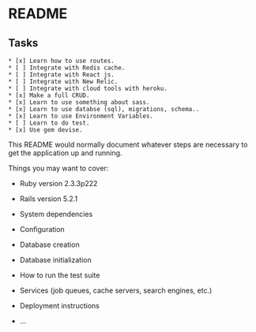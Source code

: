 # README

## Tasks

    * [x] Learn how to use routes.
    * [ ] Integrate with Redis cache.
    * [ ] Integrate with React js.
    * [ ] Integrate with New Relic.
    * [ ] Integrate with cloud tools with heroku.
    * [x] Make a full CRUD.
    * [x] Learn to use something about sass.
    * [x] Learn to use databse (sql), migrations, schema..
    * [x] Learn to use Environment Variables.
    * [ ] Learn to do test.
    * [x] Use gem devise.

This README would normally document whatever steps are necessary to get the
application up and running.

Things you may want to cover:

* Ruby version
   2.3.3p222
* Rails version
   5.2.1
* System dependencies

* Configuration

* Database creation

* Database initialization

* How to run the test suite

* Services (job queues, cache servers, search engines, etc.)

* Deployment instructions

* ...

